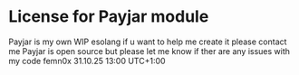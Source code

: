 # License for Payjar module

Payjar is my  own WIP esolang if u want to help me create it please contact me
Payjar is open source but please let me know if ther are any issues with my code
femn0x 31.10.25 13:00 UTC+1:00
